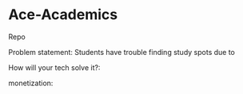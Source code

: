# Ace-Academics
Repo

Problem statement: Students have trouble finding study spots due to

How will your tech solve it?:

monetization:

